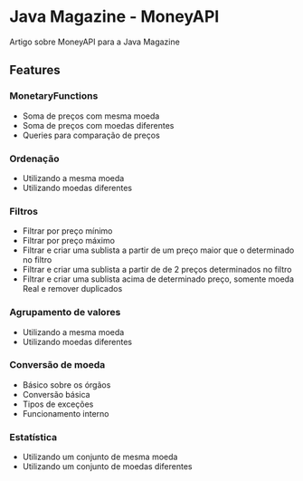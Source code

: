 # Java Magazine - MoneyAPI
Artigo sobre MoneyAPI para a Java Magazine

## Features ##

### MonetaryFunctions
  - Soma de preços com mesma moeda
  - Soma de preços com moedas diferentes
  - Queries para comparação de preços
### Ordenação
  - Utilizando a mesma moeda
  - Utilizando moedas diferentes
### Filtros
  - Filtrar por preço mínimo
  - Filtrar por preço máximo
  - Filtrar e criar uma sublista a partir de um preço maior que o determinado no filtro
  - Filtrar e criar uma sublista a partir de de 2 preços determinados no filtro
  - Filtrar e criar uma sublista acima de determinado preço, somente moeda Real e remover duplicados
### Agrupamento de valores
  - Utilizando a mesma moeda
  - Utilizando moedas diferentes
### Conversão de moeda
  - Básico sobre os órgãos
  - Conversão básica
  - Tipos de exceções
  - Funcionamento interno
### Estatística 
  - Utilizando um conjunto de mesma moeda
  - Utilizando um conjunto de moedas diferentes


